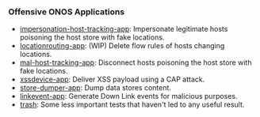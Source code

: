 ### Offensive ONOS Applications

- [impersonation-host-tracking-app](https://github.com/edoardottt/offensive-onos-apps/tree/main/apps/impersonation-host-tracking-app): Impersonate legitimate hosts poisoning the host store with fake locations.
- [locationrouting-app](https://github.com/edoardottt/offensive-onos-apps/tree/main/apps/locationrouting-app): (WIP) Delete flow rules of hosts changing locations.
- [mal-host-tracking-app](https://github.com/edoardottt/offensive-onos-apps/tree/main/apps/mal-host-tracking-app): Disconnect hosts poisoning the host store with fake locations.
- [xssdevice-app](https://github.com/edoardottt/offensive-onos-apps/tree/main/apps/xssdevice-app): Deliver XSS payload using a CAP attack.
- [store-dumper-app](https://github.com/edoardottt/offensive-onos-apps/tree/main/apps/store-dumper-app): Dump data stores content.
- [linkevent-app](https://github.com/edoardottt/offensive-onos-apps/tree/main/apps/linkevent-app): Generate Down Link events for malicious purposes.
- [trash](https://github.com/edoardottt/offensive-onos-apps/tree/main/apps/trash): Some less important tests that haven't led to any useful result.
